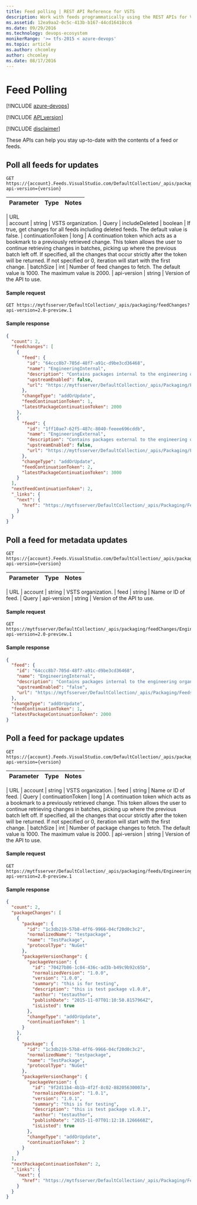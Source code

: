 ```yaml
---
title: Feed polling | REST API Reference for VSTS  
description: Work with feeds programmatically using the REST APIs for VSTS.  
ms.assetid: 12ea9aa2-0c5c-413b-b167-44cd16410cc6
ms.date: 09/29/2016
ms.technology: devops-ecosystem
monikerRange: '>= tfs-2015 < azure-devops'
ms.topic: article
ms.author: chcomley
author: chcomley
ms.date: 08/17/2016
---
```


# Feed Polling

[!INCLUDE [azure-devops](../_data/azure-devops-message.md)]

[!INCLUDE [API_version](../_data/version2-preview1.md)]

[!INCLUDE [disclaimer](../_data/disclaimer.md)]

These APIs can help you stay up-to-date with the contents of a feed or feeds.

## Poll all feeds for updates

```no-highlight
GET https://{account}.Feeds.VisualStudio.com/DefaultCollection/_apis/packaging/feedChanges?api-version={version}
```

| Parameter | Type | Notes |
| :-------- | :--- | :---- |


| URL  
| account | string | VSTS organization.
| Query
| includeDeleted | boolean | If true, get changes for all feeds including deleted feeds. The default value is false.
| continuationToken | long | A continuation token which acts as a bookmark to a previously retrieved change. This token allows the user to continue retrieving changes in batches, picking up where the previous batch left off. If specified, all the changes that occur strictly after the token will be returned. If not specified or 0, iteration will start with the first change.
| batchSize | int | Number of feed changes to fetch. The default value is 1000. The maximum value is 2000.
| api-version | string | Version of the API to use.

#### Sample request

```
GET https://mytfsserver/DefaultCollection/_apis/packaging/feedChanges?api-version=2.0-preview.1
```

#### Sample response

```json
{
  "count": 2,
  "feedchanges": [
    {
      "feed": {
        "id": "64ccc8b7-705d-48f7-a91c-d9be3cd36468",
        "name": "EngineeringInternal",
        "description": "Contains packages internal to the engineering organization",
        "upstreamEnabled": false,
        "url": "https://mytfsserver/DefaultCollection/_apis/Packaging/Feeds/64ccc8b7-705d-48f7-a91c-d9be3cd36468"
      },
      "changeType": "addOrUpdate",
      "feedContinuationToken": 1,
      "latestPackageContinuationToken": 2000
    },
    {
      "feed": {
        "id": "1ff10ae7-62f5-487c-8040-feeee696cddb",
        "name": "EngineeringExternal",
        "description": "Contains packages external to the engineering organization",
        "upstreamEnabled": false,
        "url": "https://mytfsserver/DefaultCollection/_apis/Packaging/Feeds/1ff10ae7-62f5-487c-8040-feeee696cddb"
      },
      "changeType": "addOrUpdate",
      "feedContinuationToken": 2,
      "latestPackageContinuationToken": 3000
    }
  ],
  "nextFeedContinuationToken": 2,
  "_links": {
    "next": {
      "href": "https://mytfsserver/DefaultCollection/_apis/Packaging/FeedChanges?continuationtoken=2&batchSize=1000"
    }
  }
}
```

## Poll a feed for metadata updates

```no-highlight
GET https://{account}.Feeds.VisualStudio.com/DefaultCollection/_apis/packaging/feedChanges/{feed}?api-version={version}
```

| Parameter | Type | Notes |
| :-------- | :--- | :---- |


| URL
| account | string | VSTS organization.
| feed | string | Name or ID of feed.
| Query
| api-version | string | Version of the API to use.

#### Sample request

```
GET https://mytfsserver/DefaultCollection/_apis/packaging/feedChanges/EngineeringInternal?api-version=2.0-preview.1
```

#### Sample response

```json
{
  "feed": {
    "id": "64ccc8b7-705d-48f7-a91c-d9be3cd36468",
    "name": "EngineeringInternal",
    "description": "Contains packages internal to the engineering organization",
    "upstreamEnabled": "false",
    "url": "https://mytfsserver/DefaultCollection/_apis/Packaging/Feeds/64ccc8b7-705d-48f7-a91c-d9be3cd36468"
  },
  "changeType": "addOrUpdate",
  "feedContinuationToken": 1,
  "latestPackageContinuationToken": 2000
}
```

## Poll a feed for package updates

```no-highlight
GET https://{account}.Feeds.VisualStudio.com/DefaultCollection/_apis/packaging/feeds/{feed}/packageChanges?api-version={version}
```

| Parameter | Type | Notes |
| :-------- | :--- | :---- |


| URL
| account | string | VSTS organization.
| feed | string | Name or ID of feed.
| Query
| continuationToken | long | A continuation token which acts as a bookmark to a previously retrieved change. This token allows the user to continue retrieving changes in batches, picking up where the previous batch left off. If specified, all the changes that occur strictly after the token will be returned. If not specified or 0, iteration will start with the first change.
| batchSize | int | Number of package changes to fetch. The default value is 1000. The maximum value is 2000.
| api-version | string | Version of the API to use.

#### Sample request

```
GET https://mytfsserver/DefaultCollection/_apis/packaging/feeds/EngineeringInternal/packageChanges?api-version=2.0-preview.1
```

#### Sample response

```json
{
  "count": 2,
  "packageChanges": [
    {
      "package": {
        "id": "1c3db219-57b8-4ff6-9966-04cf20d0c3c2",
        "normalizedName": "testpackage",
        "name": "TestPackage",
        "protocolType": "NuGet"
      },
      "packageVersionChange": {
        "packageVersion": {
          "id": "70427b86-1c84-436c-ad3b-b49c9b92c65b",
          "normalizedVersion": "1.0.0",
          "version": "1.0.0",
          "summary": "this is for testing",
          "description": "this is test package v1.0.0",
          "author": "testauthor",
          "publishDate": "2015-11-07T01:10:50.8157964Z",
          "isListed": true
        },
        "changeType": "addOrUpdate",
        "continuationToken": 1
      }
    },
    {
      "package": {
        "id": "1c3db219-57b8-4ff6-9966-04cf20d0c3c2",
        "normalizedName": "testpackage",
        "name": "TestPackage",
        "protocolType": "NuGet"
      },
      "packageVersionChange": {
        "packageVersion": {
          "id": "9f2d11b4-4b1b-4f2f-8c02-88205630007a",
          "normalizedVersion": "1.0.1",
          "version": "1.0.1",
          "summary": "this is for testing",
          "description": "this is test package v1.0.1",
          "author": "testauthor",
          "publishDate": "2015-11-07T01:12:18.1266668Z",
          "isListed": true
        },
        "changeType": "addOrUpdate",
        "continuationToken": 2
      }
    }
  ],
  "nextPackageContinuationToken": 2,
  "_links": {
    "next": {
      "href": "https://mytfsserver/DefaultCollection/_apis/Packaging/Feeds/64ccc8b7-705d-48f7-a91c-d9be3cd36468/PackageChanges?continuationtoken=2&batchSize=1000"
    }
  }
}
```
